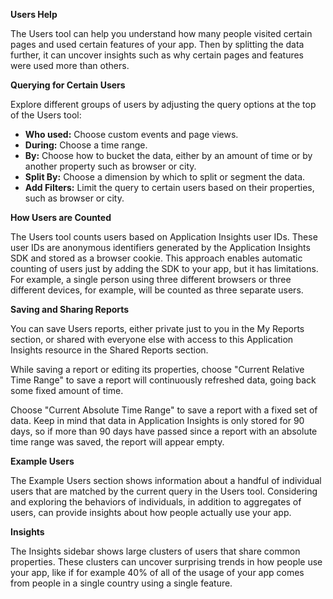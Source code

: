 **Users Help**

The Users tool can help you understand how many people visited certain pages and used certain features of your app. Then by splitting the data further, it can uncover insights such as why certain pages and features were used more than others.

**Querying for Certain Users**

Explore different groups of users by adjusting the query options at the top of the Users tool:
* **Who used:** Choose custom events and page views.
* **During:** Choose a time range.
* **By:** Choose how to bucket the data, either by an amount of time or by another property such as browser or city.
* **Split By:** Choose a dimension by which to split or segment the data.
* **Add Filters:** Limit the query to certain users based on their properties, such as browser or city.

**How Users are Counted**

The Users tool counts users based on Application Insights user IDs. These user IDs are anonymous identifiers generated by the Application Insights SDK and stored as a browser cookie. This approach enables automatic counting of users just by adding the SDK to your app, but it has limitations. For example, a single person using three different browsers or three different devices, for example, will be counted as three separate users.

**Saving and Sharing Reports**

You can save Users reports, either private just to you in the My Reports section, or shared with everyone else with access to this Application Insights resource in the Shared Reports section. 

While saving a report or editing its properties, choose "Current Relative Time Range" to save a report will continuously refreshed data, going back some fixed amount of time. 

Choose "Current Absolute Time Range" to save a report with a fixed set of data. Keep in mind that data in Application Insights is only stored for 90 days, so if more than 90 days have passed since a report with an absolute time range was saved, the report will appear empty.

**Example Users**

The Example Users section shows information about a handful of individual users that are matched by the current query in the Users tool. Considering and exploring the behaviors of individuals, in addition to aggregates of users, can provide insights about how people actually use your app.

**Insights**

The Insights sidebar shows large clusters of users that share common properties. These clusters can uncover surprising trends in how people use your app, like if for example 40% of all of the usage of your app comes from people in a single country using a single feature. 
